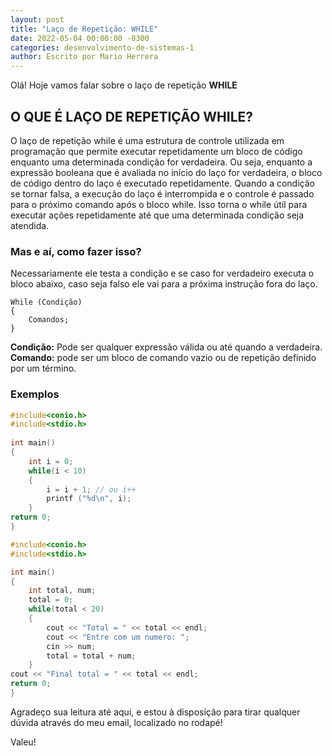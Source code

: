 ```yaml
---
layout: post
title: "Laço de Repetição: WHILE"
date: 2022-05-04 00:00:00 -0300
categories: desenvolvimento-de-sistemas-1
author: Escrito por Mario Herrera
---
```


Olá! Hoje vamos falar sobre o laço de repetição **WHILE**

## O QUE É LAÇO DE REPETIÇÃO WHILE?

O laço de repetição while é uma estrutura de controle utilizada em programação que permite executar repetidamente um bloco de código enquanto uma determinada condição for verdadeira. Ou seja, enquanto a expressão booleana que é avaliada no início do laço for verdadeira, o bloco de código dentro do laço é executado repetidamente. Quando a condição se tornar falsa, a execução do laço é interrompida e o controle é passado para o próximo comando após o bloco while. Isso torna o while útil para executar ações repetidamente até que uma determinada condição seja atendida.

### Mas e aí, como fazer isso?

Necessariamente ele testa a condição e se caso for verdadeiro executa o bloco abaixo, caso seja falso ele vai para a próxima instrução fora do laço. 

```
While (Condição) 
{ 
	Comandos; 
} 
```

**Condição:** Pode ser qualquer expressão válida ou até quando a verdadeira.  
**Comando:** pode ser um bloco de comando vazio ou de repetição definido por um término.

### Exemplos

```c++
#include<conio.h> 
#include<stdio.h> 
 
int main() 
{ 
    int i = 0; 
    while(i < 10) 
    { 
        i = i + 1; // ou i++ 
        printf ("%d\n", i); 
    }     
return 0; 
}
```

```c++
#include<conio.h> 
#include<stdio.h> 

int main() 
{ 
    int total, num; 
    total = 0; 
    while(total < 20) 
    { 
        cout << "Total = " << total << endl; 
        cout << "Entre com um numero: ";  
        cin >> num; 
        total = total + num; 
    } 
cout << "Final total = " << total << endl; 
return 0;
} 
```

Agradeço sua leitura até aqui, e estou à disposição para tirar qualquer dúvida através do meu email, localizado no rodapé!

Valeu!